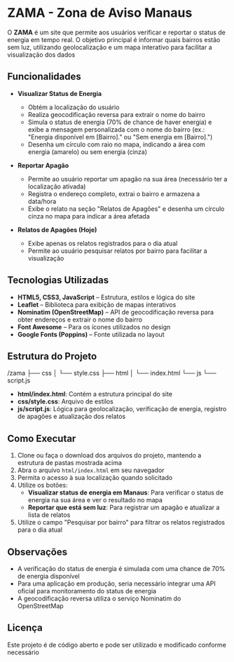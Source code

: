 # ZAMA - Zona de Aviso Manaus

O **ZAMA** é um site que permite aos usuários verificar e reportar o status de energia em tempo real. O objetivo principal é informar quais bairros estão sem luz, utilizando geolocalização e um mapa interativo para facilitar a visualização dos dados

## Funcionalidades

- **Visualizar Status de Energia**  
  - Obtém a localização do usuário
  - Realiza geocodificação reversa para extrair o nome do bairro
  - Simula o status de energia (70% de chance de haver energia) e exibe a mensagem personalizada com o nome do bairro (ex.: "Energia disponível em [Bairro]." ou "Sem energia em [Bairro].")
  - Desenha um círculo com raio no mapa, indicando a área com energia (amarelo) ou sem energia (cinza)

- **Reportar Apagão**  
  - Permite ao usuário reportar um apagão na sua área (necessário ter a localização ativada)
  - Registra o endereço completo, extrai o bairro e armazena a data/hora
  - Exibe o relato na seção "Relatos de Apagões" e desenha um círculo cinza no mapa para indicar a área afetada

- **Relatos de Apagões (Hoje)**  
  - Exibe apenas os relatos registrados para o dia atual
  - Permite ao usuário pesquisar relatos por bairro para facilitar a visualização

## Tecnologias Utilizadas

- **HTML5, CSS3, JavaScript** – Estrutura, estilos e lógica do site
- **Leaflet** – Biblioteca para exibição de mapas interativos
- **Nominatim (OpenStreetMap)** – API de geocodificação reversa para obter endereços e extrair o nome do bairro
- **Font Awesome** – Para os ícones utilizados no design
- **Google Fonts (Poppins)** – Fonte utilizada no layout

## Estrutura do Projeto

/zama ├── css │ └── style.css ├── html │ └── index.html └── js └── script.js


- **html/index.html**: Contém a estrutura principal do site
- **css/style.css**: Arquivo de estilos
- **js/script.js**: Lógica para geolocalização, verificação de energia, registro de apagões e atualização dos relatos

## Como Executar

1. Clone ou faça o download dos arquivos do projeto, mantendo a estrutura de pastas mostrada acima
2. Abra o arquivo `html/index.html` em seu navegador
3. Permita o acesso à sua localização quando solicitado
4. Utilize os botões:
   - **Visualizar status de energia em Manaus**: Para verificar o status de energia na sua área e ver o resultado no mapa
   - **Reportar que está sem luz**: Para registrar um apagão e atualizar a lista de relatos
5. Utilize o campo "Pesquisar por bairro" para filtrar os relatos registrados para o dia atual

## Observações

- A verificação do status de energia é simulada com uma chance de 70% de energia disponível
- Para uma aplicação em produção, seria necessário integrar uma API oficial para monitoramento do status de energia
- A geocodificação reversa utiliza o serviço Nominatim do OpenStreetMap

## Licença

Este projeto é de código aberto e pode ser utilizado e modificado conforme necessário
